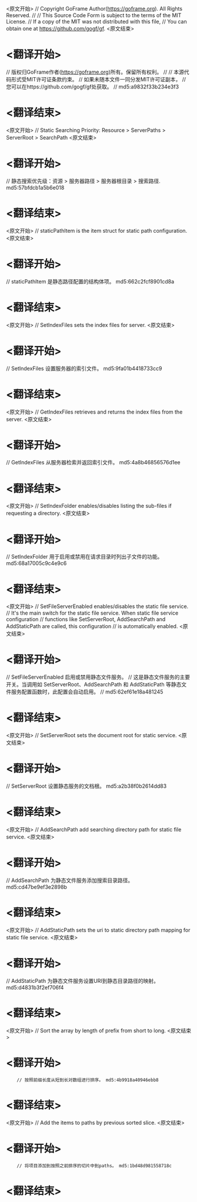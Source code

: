 
<原文开始>
// Copyright GoFrame Author(https://goframe.org). All Rights Reserved.
//
// This Source Code Form is subject to the terms of the MIT License.
// If a copy of the MIT was not distributed with this file,
// You can obtain one at https://github.com/gogf/gf.
<原文结束>

# <翻译开始>
// 版权归GoFrame作者(https://goframe.org)所有。保留所有权利。
//
// 本源代码形式受MIT许可证条款约束。
// 如果未随本文件一同分发MIT许可证副本，
// 您可以在https://github.com/gogf/gf处获取。
// md5:a9832f33b234e3f3
# <翻译结束>


<原文开始>
// Static Searching Priority: Resource > ServerPaths > ServerRoot > SearchPath
<原文结束>

# <翻译开始>
// 静态搜索优先级：资源 > 服务器路径 > 服务器根目录 > 搜索路径. md5:57bfdcb1a5b6e018
# <翻译结束>


<原文开始>
// staticPathItem is the item struct for static path configuration.
<原文结束>

# <翻译开始>
// staticPathItem 是静态路径配置的结构体项。 md5:662c2fcf8901cd8a
# <翻译结束>


<原文开始>
// SetIndexFiles sets the index files for server.
<原文结束>

# <翻译开始>
// SetIndexFiles 设置服务器的索引文件。 md5:9fa01b4418733cc9
# <翻译结束>


<原文开始>
// GetIndexFiles retrieves and returns the index files from the server.
<原文结束>

# <翻译开始>
// GetIndexFiles 从服务器检索并返回索引文件。 md5:4a8b46856576d1ee
# <翻译结束>


<原文开始>
// SetIndexFolder enables/disables listing the sub-files if requesting a directory.
<原文结束>

# <翻译开始>
// SetIndexFolder 用于启用或禁用在请求目录时列出子文件的功能。 md5:68a17005c9c4e9c6
# <翻译结束>


<原文开始>
// SetFileServerEnabled enables/disables the static file service.
// It's the main switch for the static file service. When static file service configuration
// functions like SetServerRoot, AddSearchPath and AddStaticPath are called, this configuration
// is automatically enabled.
<原文结束>

# <翻译开始>
// SetFileServerEnabled 启用或禁用静态文件服务。
// 这是静态文件服务的主要开关。当调用如 SetServerRoot、AddSearchPath 和 AddStaticPath 等静态文件服务配置函数时，此配置会自动启用。
// md5:62ef61e18a481245
# <翻译结束>


<原文开始>
// SetServerRoot sets the document root for static service.
<原文结束>

# <翻译开始>
// SetServerRoot 设置静态服务的文档根。 md5:a2b38f0b2614dd83
# <翻译结束>


<原文开始>
// AddSearchPath add searching directory path for static file service.
<原文结束>

# <翻译开始>
// AddSearchPath 为静态文件服务添加搜索目录路径。 md5:cd47be9ef3e2898b
# <翻译结束>


<原文开始>
// AddStaticPath sets the uri to static directory path mapping for static file service.
<原文结束>

# <翻译开始>
// AddStaticPath 为静态文件服务设置URI到静态目录路径的映射。 md5:d4831b3f2ef706f4
# <翻译结束>


<原文开始>
// Sort the array by length of prefix from short to long.
<原文结束>

# <翻译开始>
		// 按照前缀长度从短到长对数组进行排序。 md5:4b9918a40946ebb8
# <翻译结束>


<原文开始>
// Add the items to paths by previous sorted slice.
<原文结束>

# <翻译开始>
		// 将项目添加到按照之前排序的切片中到paths。 md5:1bd48d981558718c
# <翻译结束>

